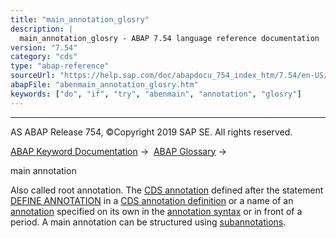 ```yaml
---
title: "main_annotation_glosry"
description: |
  main_annotation_glosry - ABAP 7.54 language reference documentation
version: "7.54"
category: "cds"
type: "abap-reference"
sourceUrl: "https://help.sap.com/doc/abapdocu_754_index_htm/7.54/en-US/abenmain_annotation_glosry.htm"
abapFile: "abenmain_annotation_glosry.htm"
keywords: ["do", "if", "try", "abenmain", "annotation", "glosry"]
---
```


* * *

AS ABAP Release 754, ©Copyright 2019 SAP SE. All rights reserved.

[ABAP Keyword Documentation](https://help.sap.com/doc/abapdocu_754_index_htm/7.54/en-US/abenabap.htm) →  [ABAP Glossary](https://help.sap.com/doc/abapdocu_754_index_htm/7.54/en-US/abenabap_glossary.htm) → 

main annotation

Also called root annotation. The [CDS annotation](https://help.sap.com/doc/abapdocu_754_index_htm/7.54/en-US/abencds_annotation_glosry.htm "Glossary Entry") defined after the statement [DEFINE ANNOTATION](https://help.sap.com/doc/abapdocu_754_index_htm/7.54/en-US/abencds_f1_define_annotation.htm) in a [CDS annotation definition](https://help.sap.com/doc/abapdocu_754_index_htm/7.54/en-US/abencds_annotation_glosry.htm "Glossary Entry") or a name of an [annotation](https://help.sap.com/doc/abapdocu_754_index_htm/7.54/en-US/abencds_annotation_glosry.htm "Glossary Entry") specified on its own in the [annotation syntax](https://help.sap.com/doc/abapdocu_754_index_htm/7.54/en-US/abencds_annotation_syntax_glosry.htm "Glossary Entry") or in front of a period. A main annotation can be structured using [subannotations](https://help.sap.com/doc/abapdocu_754_index_htm/7.54/en-US/abensub_annotation_glosry.htm "Glossary Entry").
